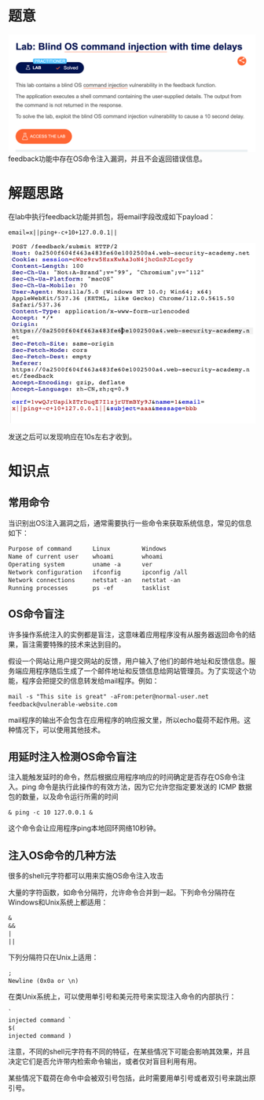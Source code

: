 # 题意
![](pic/22-2.png)
feedback功能中存在OS命令注入漏洞，并且不会返回错误信息。
# 解题思路
在lab中执行feedback功能并抓包，将email字段改成如下payload：
```
email=x||ping+-c+10+127.0.0.1||
```
![](pic/payload.png)

发送之后可以发现响应在10s左右才收到。

# 知识点

## 常用命令

当识别出OS注入漏洞之后，通常需要执行一些命令来获取系统信息，常见的信息如下：
```
Purpose of command	    Linux	      Windows
Name of current user	whoami	      whoami
Operating system	    uname -a      ver
Network configuration	ifconfig      ipconfig /all
Network connections	    netstat -an	  netstat -an
Running processes	    ps -ef	      tasklist
```


## OS命令盲注
许多操作系统注入的实例都是盲注，这意味着应用程序没有从服务器返回命令的结果，盲注需要特殊的技术来达到目的。

假设一个网站让用户提交网站的反馈，用户输入了他们的邮件地址和反馈信息。服务端应用程序随后生成了一个邮件地址和反馈信息给网站管理员。为了实现这个功能，程序会把提交的信息转发给mail程序。例如：
```
mail -s "This site is great" -aFrom:peter@normal-user.net feedback@vulnerable-website.com
```
mail程序的输出不会包含在应用程序的响应报文里，所以echo载荷不起作用。这种情况下，可以使用其他技术。

## 用延时注入检测OS命令盲注
注入能触发延时的命令，然后根据应用程序响应的时间确定是否存在OS命令注入。ping 命令是执行此操作的有效方法，因为它允许您指定要发送的 ICMP 数据包的数量，以及命令运行所需的时间

```
& ping -c 10 127.0.0.1 &
```
这个命令会让应用程序ping本地回环网络10秒钟。


## 注入OS命令的几种方法

很多的shell元字符都可以用来实施OS命令注入攻击

大量的字符函数，如命令分隔符，允许命令合并到一起。下列命令分隔符在Windows和Unix系统上都适用：
```
&
&&
|
||
```

下列分隔符只在Unix上适用：
```
;
Newline (0x0a or \n)
```

在类Unix系统上，可以使用单引号和美元符号来实现注入命令的内部执行：
```
`
injected command `
$(
injected command )
```
注意，不同的shell元字符有不同的特征，在某些情况下可能会影响其效果，并且决定它们是否允许带内检索命令输出，或者仅对盲目利用有用。

某些情况下载荷在命令中会被双引号包括，此时需要用单引号或者双引号来跳出原引号。